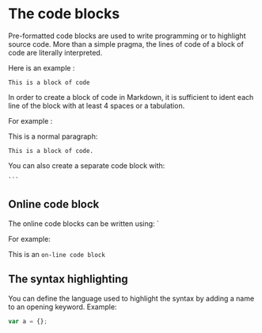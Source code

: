 # The code blocks

Pre-formatted code blocks are used to write programming or to highlight source code. More than a simple pragma, the lines of code of a block of code are literally interpreted.

Here is an example :

    This is a block of code
    
In order to create a block of code in Markdown, it is sufficient to ident each line of the block with at least 4 spaces or a tabulation.

For example :

This is a normal paragraph:

    This is a block of code.
You can also create a separate code block with:

    ```
## Online code block

The online code blocks can be written using: `

For example:

This is an `on-line code block`  

## The syntax highlighting

You can define the language used to highlight the syntax by adding a name to an opening keyword. Example:

```js
var a = {};
```